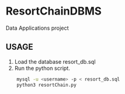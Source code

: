 # ResortChainDBMS

Data Applications project

## USAGE

1. Load the database resort_db.sql
2. Run the python script.

```bash
    mysql -u <username> -p < resort_db.sql
    python3 resortChain.py
```

